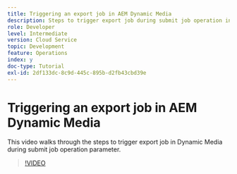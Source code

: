 ```yaml
---
title: Triggering an export job in AEM Dynamic Media
description: Steps to trigger export job during submit job operation in Dynamic Media.
role: Developer
level: Intermediate
version: Cloud Service
topic: Development
feature: Operations
index: y
doc-type: Tutorial
exl-id: 2df133dc-8c9d-445c-895b-d2fb43cbd39e
---
```

# Triggering an export job in AEM Dynamic Media

This video walks through the steps to trigger export job in Dynamic Media during submit job operation parameter.

>[!VIDEO](https://video.tv.adobe.com/v/335454?quality=12&learn=on)
